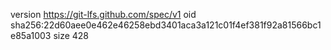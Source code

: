 version https://git-lfs.github.com/spec/v1
oid sha256:22d60aee0e462e46258ebd3401aca3a121c01f4ef381f92a81566bc1e85a1003
size 428
